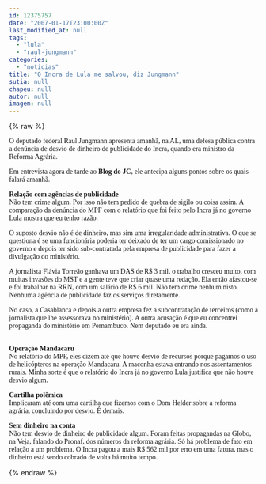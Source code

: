 ```yaml
---
id: 12375757
date: "2007-01-17T23:00:00Z"
last_modified_at: null
tags:
  - "lula"
  - "raul-jungmann"
categories:
  - "noticias"
title: "O Incra de Lula me salvou, diz Jungmann"
sutia: null
chapeu: null
autor: null
imagem: null
---
```

{% raw %}
<p><P><FONT face=Verdana>O deputado federal Raul Jungmann apresenta amanhã, na AL, uma defesa pública contra a denúncia de desvio de dinheiro de publicidade do Incra, quando era ministro da Reforma Agrária.</FONT></P></p>
<p><P><FONT face=Verdana>Em entrevista agora de tarde ao <STRONG>Blog do JC</STRONG>, ele antecipa alguns pontos sobre os quais falará amanhã.</FONT></P></p>
<p><P><FONT face=Verdana><STRONG>Relação com agências de publicidade</STRONG><BR>Não tem crime algum. Por isso não tem pedido de quebra de sigilo ou coisa assim. A comparação da denúncia do MPF com o relatório que foi feito pelo Incra já no governo Lula mostra que eu tenho razão.</FONT></P></p>
<p><P><FONT face=Verdana>O suposto desvio não é de dinheiro, mas sim uma irregularidade administrativa. O que se questiona é se uma funcionária poderia ter deixado de ter um cargo comissionado no governo e depois ter sido sub-contratada pela empresa de publicidade para fazer a divulgação do ministério. </FONT></P></p>
<p><P><FONT face=Verdana>A jornalista Flávia Torreão ganhava um DAS de R$ 3 mil, o trabalho cresceu muito, com muitas invasões do MST e a gente teve que criar quase uma redação. Ela então afastou-se e foi trabalhar na RRN, com um salário de R$ 6 mil. Não tem crime nenhum nisto. Nenhuma agência de publicidade faz os serviços diretamente. </FONT></P></p>
<p><P><FONT face=Verdana>No caso, a Casablanca e depois a outra empresa fez a subcontratação de terceiros (como a jornalista que lhe assessorava no ministério). A outra acusação é que eu concentrei propaganda do ministério em Pernambuco. Nem deputado eu era ainda.</FONT></P></p>
<p><P><FONT face=Verdana><BR><STRONG>Operação Mandacaru</STRONG><BR>No relatório do MPF, eles dizem até que houve desvio de recursos porque pagamos o uso de helicópteros na operação Mandacaru. A maconha estava entrando nos assentamentos rurais. Minha sorte é que o relatório do Incra já no governo Lula justifica que não houve desvio algum.</FONT></P></p>
<p><P><FONT face=Verdana><STRONG>Cartilha polêmica<BR></STRONG>Implicaram até com uma cartilha que fizemos com o Dom Helder sobre a reforma agrária, concluindo por desvio. É demais.</FONT></P></p>
<p><P><FONT face=Verdana><STRONG>Sem dinheiro na conta</STRONG><BR>Não tem desvio de dinheiro de publicidade algum. Foram feitas propagandas na Globo, na Veja, falando do Pronaf, dos números da reforma agrária. Só há problema de fato em relação a um problema. O Incra pagou a mais R$ 562 mil por erro em uma fatura, mas o dinheiro está sendo cobrado de volta há muito tempo.</FONT></P> </p>
{% endraw %}